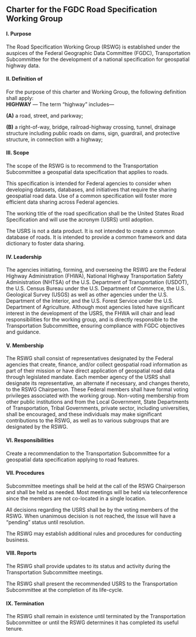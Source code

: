 
## Charter for the FGDC Road Specification Working Group  

#### I. Purpose   

The Road Specification Working Group (RSWG) is established under the auspices of the Federal Geographic Data Committee (FGDC), Transportation Subcommittee for the development of a national specification for geospatial highway data.     

#### II.  Definition of  

For the purpose of this charter and Working Group, the following definition shall apply:  
**HIGHWAY** — The term “highway” includes—  

**(A)** a road, street, and parkway;  

**(B)** a right-of-way, bridge, railroad-highway crossing, tunnel, drainage structure including public roads on dams, sign, guardrail, and protective structure, in connection with a highway;  

#### III.  Scope  

The scope of the RSWG is to recommend to the Transportation Subcommittee a geospatial data specification that applies to roads.  

This specification is intended for Federal agencies to consider when developing datasets, databases, and initiatives that require the sharing geospatial road data. Use of a common specification will foster more efficient data sharing across Federal agencies. 

The working title of the road specification shall be the United States Road Specification and will use the acronym (USRS) until adoption.  

The USRS is not a data product. It is not intended to create a common database of roads. It is intended to provide a common framework and data dictionary to foster data sharing.

#### IV. Leadership

The agencies initiating, forming, and overseeing the RSWG are the Federal Highway Administration (FHWA), National Highway Transportation Safety Administration (NHTSA) of the U.S. Department of Transportation (USDOT), the U.S. Census Bureau under the U.S. Department of Commerce, the U.S. Geological Survey (USGS) as well as other agencies under the U.S. Department of the Interior, and the U.S. Forest Service under the U.S. Department of Agriculture. Although most agencies listed have significant interest in the development of the USRS, the FHWA will chair and lead responsibilities for the working group, and is directly responsible to the Transportation Subcommittee, ensuring compliance with FGDC objectives and guidance.  

#### V.  Membership  

The RSWG shall consist of representatives designated by the Federal agencies that create, finance, and/or collect geospatial road information as part of their mission or have direct application of geospatial road data through legislated mandate. Each member agency of the USRS shall designate its representative, an alternate if necessary, and changes thereto, to the RSWG Chairperson. These Federal members shall have formal voting privileges associated with the working group.  Non-voting membership from other public institutions and from the Local Government, State Departments of Transportation, Tribal Governments, private sector, including universities, shall be encouraged, and these individuals may make significant contributions to the RSWG, as well as to various subgroups that are designated by the RSWG.   

#### VI. Responsibilities  

Create a recommendation to the Transportation Subcommittee for a geospatial data specification applying to road features.  

#### VII.  Procedures  

Subcommittee meetings shall be held at the call of the RSWG Chairperson and shall be held as needed. Most meetings will be held via teleconference since the members are not co-located in a single location.  

All decisions regarding the USRS shall be by the voting members of the RSWG. When unanimous decision is not reached, the issue will have a “pending” status until resolution. 

The RSWG may establish additional rules and procedures for conducting business.  

#### VIII.  Reports  

The RSWG shall provide updates to its status and activity during the Transportation Subcommittee meetings.

The RSWG shall present the recommended USRS to the Transportation Subcommittee at the completion of its life-cycle.  

#### IX. Termination  

The RSWG shall remain in existence until terminated by the Transportation Subcommittee or until the RSWG determines it has completed its useful tenure.  


